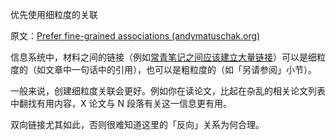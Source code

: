 优先使用细粒度的关联

原文：[Prefer fine-grained associations (andymatuschak.org)](https://notes.andymatuschak.org/z68tVM68dEAuH4acs7HY6K76tTVzBdoBGKMZB)

信息系统中，材料之间的链接（例如[常青笔记之间应该建立大量链接](https://notes.andymatuschak.org/z2HUE4ABbQjUNjrNemvkTCsLa1LPDRuwh1tXC)）可以是细粒度的（如文章中一句话中的引用），也可以是粗粒度的（如「另请参阅」小节）。

一般来说，创建细粒度关联会更好。例如你在读论文，比起在杂乱的相关论文列表中翻找有用内容，X 论文与 N 段落有关这一信息更有用。

双向链接尤其如此，否则很难知道这里的「反向」关系为何合理。